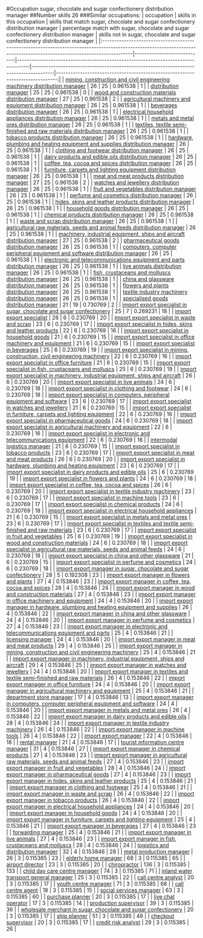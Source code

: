 #Occupation sugar, chocolate and sugar confectionery distribution manager
##Number skills 26
###Similar occupations:
| occupation                                                                                                                                                              |   skills in this occupation |   skills that match sugar, chocolate and sugar confectionery distribution manager |   percentage match with sugar, chocolate and sugar confectionery distribution manager |   skills not in sugar, chocolate and sugar confectionery distribution manager |
|:------------------------------------------------------------------------------------------------------------------------------------------------------------------------|----------------------------:|----------------------------------------------------------------------------------:|--------------------------------------------------------------------------------------:|------------------------------------------------------------------------------:|
| [mining, construction and civil engineering machinery distribution manager](mining,_construction_and_civil_engineering_machinery_distribution_manager.md)               |                          26 |                                                                                25 |                                                                              0.961538 |                                                                             1 |
| [distribution manager](distribution_manager.md)                                                                                                                         |                          25 |                                                                                25 |                                                                              0.961538 |                                                                             0 |
| [wood and construction materials distribution manager](wood_and_construction_materials_distribution_manager.md)                                                         |                          27 |                                                                                25 |                                                                              0.961538 |                                                                             2 |
| [agricultural machinery and equipment distribution manager](agricultural_machinery_and_equipment_distribution_manager.md)                                               |                          26 |                                                                                25 |                                                                              0.961538 |                                                                             1 |
| [beverages distribution manager](beverages_distribution_manager.md)                                                                                                     |                          26 |                                                                                25 |                                                                              0.961538 |                                                                             1 |
| [electrical household appliances distribution manager](electrical_household_appliances_distribution_manager.md)                                                         |                          26 |                                                                                25 |                                                                              0.961538 |                                                                             1 |
| [metals and metal ores distribution manager](metals_and_metal_ores_distribution_manager.md)                                                                             |                          26 |                                                                                25 |                                                                              0.961538 |                                                                             1 |
| [textiles, textile semi-finished and raw materials distribution manager](textiles,_textile_semi-finished_and_raw_materials_distribution_manager.md)                     |                          26 |                                                                                25 |                                                                              0.961538 |                                                                             1 |
| [tobacco products distribution manager](tobacco_products_distribution_manager.md)                                                                                       |                          26 |                                                                                25 |                                                                              0.961538 |                                                                             1 |
| [hardware, plumbing and heating equipment and supplies distribution manager](hardware,_plumbing_and_heating_equipment_and_supplies_distribution_manager.md)             |                          26 |                                                                                25 |                                                                              0.961538 |                                                                             1 |
| [clothing and footwear distribution manager](clothing_and_footwear_distribution_manager.md)                                                                             |                          26 |                                                                                25 |                                                                              0.961538 |                                                                             1 |
| [dairy products and edible oils distribution manager](dairy_products_and_edible_oils_distribution_manager.md)                                                           |                          26 |                                                                                25 |                                                                              0.961538 |                                                                             1 |
| [coffee, tea, cocoa and spices distribution manager](coffee,_tea,_cocoa_and_spices_distribution_manager.md)                                                             |                          26 |                                                                                25 |                                                                              0.961538 |                                                                             1 |
| [furniture, carpets and lighting equipment distribution manager](furniture,_carpets_and_lighting_equipment_distribution_manager.md)                                     |                          26 |                                                                                25 |                                                                              0.961538 |                                                                             1 |
| [meat and meat products distribution manager](meat_and_meat_products_distribution_manager.md)                                                                           |                          27 |                                                                                25 |                                                                              0.961538 |                                                                             2 |
| [watches and jewellery distribution manager](watches_and_jewellery_distribution_manager.md)                                                                             |                          26 |                                                                                25 |                                                                              0.961538 |                                                                             1 |
| [fruit and vegetables distribution manager](fruit_and_vegetables_distribution_manager.md)                                                                               |                          26 |                                                                                25 |                                                                              0.961538 |                                                                             1 |
| [perfume and cosmetics distribution manager](perfume_and_cosmetics_distribution_manager.md)                                                                             |                          26 |                                                                                25 |                                                                              0.961538 |                                                                             1 |
| [hides, skins and leather products distribution manager](hides,_skins_and_leather_products_distribution_manager.md)                                                     |                          26 |                                                                                25 |                                                                              0.961538 |                                                                             1 |
| [household goods distribution manager](household_goods_distribution_manager.md)                                                                                         |                          26 |                                                                                25 |                                                                              0.961538 |                                                                             1 |
| [chemical products distribution manager](chemical_products_distribution_manager.md)                                                                                     |                          26 |                                                                                25 |                                                                              0.961538 |                                                                             1 |
| [waste and scrap distribution manager](waste_and_scrap_distribution_manager.md)                                                                                         |                          26 |                                                                                25 |                                                                              0.961538 |                                                                             1 |
| [agricultural raw materials, seeds and animal feeds distribution manager](agricultural_raw_materials,_seeds_and_animal_feeds_distribution_manager.md)                   |                          26 |                                                                                25 |                                                                              0.961538 |                                                                             1 |
| [machinery, industrial equipment, ships and aircraft distribution manager](machinery,_industrial_equipment,_ships_and_aircraft_distribution_manager.md)                 |                          27 |                                                                                25 |                                                                              0.961538 |                                                                             2 |
| [pharmaceutical goods distribution manager](pharmaceutical_goods_distribution_manager.md)                                                                               |                          26 |                                                                                25 |                                                                              0.961538 |                                                                             1 |
| [computers, computer peripheral equipment and software distribution manager](computers,_computer_peripheral_equipment_and_software_distribution_manager.md)             |                          26 |                                                                                25 |                                                                              0.961538 |                                                                             1 |
| [electronic and telecommunications equipment and parts distribution manager](electronic_and_telecommunications_equipment_and_parts_distribution_manager.md)             |                          26 |                                                                                25 |                                                                              0.961538 |                                                                             1 |
| [live animals distribution manager](live_animals_distribution_manager.md)                                                                                               |                          26 |                                                                                25 |                                                                              0.961538 |                                                                             1 |
| [fish, crustaceans and molluscs distribution manager](fish,_crustaceans_and_molluscs_distribution_manager.md)                                                           |                          26 |                                                                                25 |                                                                              0.961538 |                                                                             1 |
| [china and glassware distribution manager](china_and_glassware_distribution_manager.md)                                                                                 |                          26 |                                                                                25 |                                                                              0.961538 |                                                                             1 |
| [flowers and plants distribution manager](flowers_and_plants_distribution_manager.md)                                                                                   |                          26 |                                                                                25 |                                                                              0.961538 |                                                                             1 |
| [textile industry machinery distribution manager](textile_industry_machinery_distribution_manager.md)                                                                   |                          26 |                                                                                25 |                                                                              0.961538 |                                                                             1 |
| [specialised goods distribution manager](specialised_goods_distribution_manager.md)                                                                                     |                          21 |                                                                                19 |                                                                              0.730769 |                                                                             2 |
| [import export specialist in sugar, chocolate and sugar confectionery](import_export_specialist_in_sugar,_chocolate_and_sugar_confectionery.md)                         |                          25 |                                                                                 7 |                                                                              0.269231 |                                                                            18 |
| [import export specialist](import_export_specialist.md)                                                                                                                 |                          26 |                                                                                 6 |                                                                              0.230769 |                                                                            20 |
| [import export specialist in waste and scrap](import_export_specialist_in_waste_and_scrap.md)                                                                           |                          23 |                                                                                 6 |                                                                              0.230769 |                                                                            17 |
| [import export specialist in hides, skins and leather products](import_export_specialist_in_hides,_skins_and_leather_products.md)                                       |                          22 |                                                                                 6 |                                                                              0.230769 |                                                                            16 |
| [import export specialist in household goods](import_export_specialist_in_household_goods.md)                                                                           |                          21 |                                                                                 6 |                                                                              0.230769 |                                                                            15 |
| [import export specialist in office machinery and equipment](import_export_specialist_in_office_machinery_and_equipment.md)                                             |                          21 |                                                                                 6 |                                                                              0.230769 |                                                                            15 |
| [import export specialist in beverages](import_export_specialist_in_beverages.md)                                                                                       |                          25 |                                                                                 6 |                                                                              0.230769 |                                                                            19 |
| [import export specialist in mining, construction, civil engineering machinery](import_export_specialist_in_mining,_construction,_civil_engineering_machinery.md)       |                          22 |                                                                                 6 |                                                                              0.230769 |                                                                            16 |
| [import export specialist in office furniture](import_export_specialist_in_office_furniture.md)                                                                         |                          21 |                                                                                 6 |                                                                              0.230769 |                                                                            15 |
| [import export specialist in  fish, crustaceans and molluscs](import_export_specialist_in__fish,_crustaceans_and_molluscs.md)                                           |                          25 |                                                                                 6 |                                                                              0.230769 |                                                                            19 |
| [import export specialist in machinery, industrial equipment, ships and aircraft](import_export_specialist_in_machinery,_industrial_equipment,_ships_and_aircraft.md)   |                          26 |                                                                                 6 |                                                                              0.230769 |                                                                            20 |
| [import export specialist in live animals](import_export_specialist_in_live_animals.md)                                                                                 |                          24 |                                                                                 6 |                                                                              0.230769 |                                                                            18 |
| [import export specialist in clothing and footwear](import_export_specialist_in_clothing_and_footwear.md)                                                               |                          24 |                                                                                 6 |                                                                              0.230769 |                                                                            18 |
| [import export specialist in computers, peripheral equipment and software](import_export_specialist_in_computers,_peripheral_equipment_and_software.md)                 |                          23 |                                                                                 6 |                                                                              0.230769 |                                                                            17 |
| [import export specialist in watches and jewellery](import_export_specialist_in_watches_and_jewellery.md)                                                               |                          21 |                                                                                 6 |                                                                              0.230769 |                                                                            15 |
| [import export specialist in furniture, carpets and lighting equipment](import_export_specialist_in_furniture,_carpets_and_lighting_equipment.md)                       |                          22 |                                                                                 6 |                                                                              0.230769 |                                                                            16 |
| [import export specialist in pharmaceutical goods](import_export_specialist_in_pharmaceutical_goods.md)                                                                 |                          24 |                                                                                 6 |                                                                              0.230769 |                                                                            18 |
| [import export specialist in agricultural machinery and equipment](import_export_specialist_in_agricultural_machinery_and_equipment.md)                                 |                          22 |                                                                                 6 |                                                                              0.230769 |                                                                            16 |
| [import export specialist in electronic and telecommunications equipment](import_export_specialist_in_electronic_and_telecommunications_equipment.md)                   |                          22 |                                                                                 6 |                                                                              0.230769 |                                                                            16 |
| [intermodal logistics manager](intermodal_logistics_manager.md)                                                                                                         |                          21 |                                                                                 6 |                                                                              0.230769 |                                                                            15 |
| [import export specialist in tobacco products](import_export_specialist_in_tobacco_products.md)                                                                         |                          23 |                                                                                 6 |                                                                              0.230769 |                                                                            17 |
| [import export specialist in meat and meat products](import_export_specialist_in_meat_and_meat_products.md)                                                             |                          26 |                                                                                 6 |                                                                              0.230769 |                                                                            20 |
| [import export specialist in hardware, plumbing and heating equipment](import_export_specialist_in_hardware,_plumbing_and_heating_equipment.md)                         |                          23 |                                                                                 6 |                                                                              0.230769 |                                                                            17 |
| [import export specialist in dairy products and edible oils](import_export_specialist_in_dairy_products_and_edible_oils.md)                                             |                          25 |                                                                                 6 |                                                                              0.230769 |                                                                            19 |
| [import export specialist in flowers and plants](import_export_specialist_in_flowers_and_plants.md)                                                                     |                          24 |                                                                                 6 |                                                                              0.230769 |                                                                            18 |
| [import export specialist in coffee, tea, cocoa and spices](import_export_specialist_in_coffee,_tea,_cocoa_and_spices.md)                                               |                          26 |                                                                                 6 |                                                                              0.230769 |                                                                            20 |
| [import export specialist in textile industry machinery](import_export_specialist_in_textile_industry_machinery.md)                                                     |                          23 |                                                                                 6 |                                                                              0.230769 |                                                                            17 |
| [import export specialist in machine tools](import_export_specialist_in_machine_tools.md)                                                                               |                          23 |                                                                                 6 |                                                                              0.230769 |                                                                            17 |
| [import export specialist in chemical products](import_export_specialist_in_chemical_products.md)                                                                       |                          24 |                                                                                 6 |                                                                              0.230769 |                                                                            18 |
| [import export specialist in electrical household appliances](import_export_specialist_in_electrical_household_appliances.md)                                           |                          21 |                                                                                 6 |                                                                              0.230769 |                                                                            15 |
| [import export specialist in metals and metal ores](import_export_specialist_in_metals_and_metal_ores.md)                                                               |                          23 |                                                                                 6 |                                                                              0.230769 |                                                                            17 |
| [import export specialist in textiles and textile semi-finished and raw materials](import_export_specialist_in_textiles_and_textile_semi-finished_and_raw_materials.md) |                          23 |                                                                                 6 |                                                                              0.230769 |                                                                            17 |
| [import export specialist in fruit and vegetables](import_export_specialist_in_fruit_and_vegetables.md)                                                                 |                          25 |                                                                                 6 |                                                                              0.230769 |                                                                            19 |
| [import export specialist in wood and construction materials](import_export_specialist_in_wood_and_construction_materials.md)                                           |                          24 |                                                                                 6 |                                                                              0.230769 |                                                                            18 |
| [import export specialist in agricultural raw materials, seeds and animal feeds](import_export_specialist_in_agricultural_raw_materials,_seeds_and_animal_feeds.md)     |                          24 |                                                                                 6 |                                                                              0.230769 |                                                                            18 |
| [import export specialist in china and other glassware](import_export_specialist_in_china_and_other_glassware.md)                                                       |                          21 |                                                                                 6 |                                                                              0.230769 |                                                                            15 |
| [import export specialist in perfume and cosmetics](import_export_specialist_in_perfume_and_cosmetics.md)                                                               |                          24 |                                                                                 6 |                                                                              0.230769 |                                                                            18 |
| [import export manager in sugar, chocolate and sugar confectionery](import_export_manager_in_sugar,_chocolate_and_sugar_confectionery.md)                               |                          28 |                                                                                 5 |                                                                              0.192308 |                                                                            23 |
| [import export manager in flowers and plants](import_export_manager_in_flowers_and_plants.md)                                                                           |                          27 |                                                                                 4 |                                                                              0.153846 |                                                                            23 |
| [import export manager in coffee, tea, cocoa and spices](import_export_manager_in_coffee,_tea,_cocoa_and_spices.md)                                                     |                          28 |                                                                                 4 |                                                                              0.153846 |                                                                            24 |
| [import export manager in wood and construction materials](import_export_manager_in_wood_and_construction_materials.md)                                                 |                          27 |                                                                                 4 |                                                                              0.153846 |                                                                            23 |
| [import export manager in office machinery and equipment](import_export_manager_in_office_machinery_and_equipment.md)                                                   |                          24 |                                                                                 4 |                                                                              0.153846 |                                                                            20 |
| [import export manager in hardware, plumbing and heating equipment and supplies](import_export_manager_in_hardware,_plumbing_and_heating_equipment_and_supplies.md)     |                          26 |                                                                                 4 |                                                                              0.153846 |                                                                            22 |
| [import export manager in china and other glassware](import_export_manager_in_china_and_other_glassware.md)                                                             |                          24 |                                                                                 4 |                                                                              0.153846 |                                                                            20 |
| [import export manager in perfume and cosmetics](import_export_manager_in_perfume_and_cosmetics.md)                                                                     |                          27 |                                                                                 4 |                                                                              0.153846 |                                                                            23 |
| [import export manager in electronic and telecommunications equipment and parts](import_export_manager_in_electronic_and_telecommunications_equipment_and_parts.md)     |                          25 |                                                                                 4 |                                                                              0.153846 |                                                                            21 |
| [licensing manager](licensing_manager.md)                                                                                                                               |                          24 |                                                                                 4 |                                                                              0.153846 |                                                                            20 |
| [import export manager in meat and meat products](import_export_manager_in_meat_and_meat_products.md)                                                                   |                          29 |                                                                                 4 |                                                                              0.153846 |                                                                            25 |
| [import export manager in mining, construction and civil engineering machinery](import_export_manager_in_mining,_construction_and_civil_engineering_machinery.md)       |                          25 |                                                                                 4 |                                                                              0.153846 |                                                                            21 |
| [import export manager in machinery, industrial equipment, ships and aircraft](import_export_manager_in_machinery,_industrial_equipment,_ships_and_aircraft.md)         |                          29 |                                                                                 4 |                                                                              0.153846 |                                                                            25 |
| [import export manager in watches and jewellery](import_export_manager_in_watches_and_jewellery.md)                                                                     |                          24 |                                                                                 4 |                                                                              0.153846 |                                                                            20 |
| [import export manager in textiles and textile semi-finished and raw materials](import_export_manager_in_textiles_and_textile_semi-finished_and_raw_materials.md)       |                          26 |                                                                                 4 |                                                                              0.153846 |                                                                            22 |
| [import export manager in office furniture](import_export_manager_in_office_furniture.md)                                                                               |                          24 |                                                                                 4 |                                                                              0.153846 |                                                                            20 |
| [import export manager in agricultural machinery and equipment](import_export_manager_in_agricultural_machinery_and_equipment.md)                                       |                          25 |                                                                                 4 |                                                                              0.153846 |                                                                            21 |
| [department store manager](department_store_manager.md)                                                                                                                 |                          17 |                                                                                 4 |                                                                              0.153846 |                                                                            13 |
| [import export manager in computers, computer peripheral equipment and software](import_export_manager_in_computers,_computer_peripheral_equipment_and_software.md)     |                          24 |                                                                                 4 |                                                                              0.153846 |                                                                            20 |
| [import export manager in metals and metal ores](import_export_manager_in_metals_and_metal_ores.md)                                                                     |                          26 |                                                                                 4 |                                                                              0.153846 |                                                                            22 |
| [import export manager in dairy products and edible oils](import_export_manager_in_dairy_products_and_edible_oils.md)                                                   |                          28 |                                                                                 4 |                                                                              0.153846 |                                                                            24 |
| [import export manager in textile industry machinery](import_export_manager_in_textile_industry_machinery.md)                                                           |                          26 |                                                                                 4 |                                                                              0.153846 |                                                                            22 |
| [import export manager in machine tools](import_export_manager_in_machine_tools.md)                                                                                     |                          26 |                                                                                 4 |                                                                              0.153846 |                                                                            22 |
| [import export manager](import_export_manager.md)                                                                                                                       |                          22 |                                                                                 4 |                                                                              0.153846 |                                                                            18 |
| [rental manager](rental_manager.md)                                                                                                                                     |                          21 |                                                                                 4 |                                                                              0.153846 |                                                                            17 |
| [tourist information centre manager](tourist_information_centre_manager.md)                                                                                             |                          31 |                                                                                 4 |                                                                              0.153846 |                                                                            27 |
| [import export manager in chemical products](import_export_manager_in_chemical_products.md)                                                                             |                          27 |                                                                                 4 |                                                                              0.153846 |                                                                            23 |
| [import export manager in agricultural raw materials, seeds and animal feeds](import_export_manager_in_agricultural_raw_materials,_seeds_and_animal_feeds.md)           |                          27 |                                                                                 4 |                                                                              0.153846 |                                                                            23 |
| [import export manager in fruit and vegetables](import_export_manager_in_fruit_and_vegetables.md)                                                                       |                          28 |                                                                                 4 |                                                                              0.153846 |                                                                            24 |
| [import export manager in pharmaceutical goods](import_export_manager_in_pharmaceutical_goods.md)                                                                       |                          27 |                                                                                 4 |                                                                              0.153846 |                                                                            23 |
| [import export manager in hides, skins and leather products](import_export_manager_in_hides,_skins_and_leather_products.md)                                             |                          25 |                                                                                 4 |                                                                              0.153846 |                                                                            21 |
| [import export manager in clothing and footwear](import_export_manager_in_clothing_and_footwear.md)                                                                     |                          25 |                                                                                 4 |                                                                              0.153846 |                                                                            21 |
| [import export manager in waste and scrap](import_export_manager_in_waste_and_scrap.md)                                                                                 |                          26 |                                                                                 4 |                                                                              0.153846 |                                                                            22 |
| [import export manager in tobacco products](import_export_manager_in_tobacco_products.md)                                                                               |                          26 |                                                                                 4 |                                                                              0.153846 |                                                                            22 |
| [import export manager in electrical household appliances](import_export_manager_in_electrical_household_appliances.md)                                                 |                          24 |                                                                                 4 |                                                                              0.153846 |                                                                            20 |
| [import export manager in household goods](import_export_manager_in_household_goods.md)                                                                                 |                          24 |                                                                                 4 |                                                                              0.153846 |                                                                            20 |
| [import export manager in furniture, carpets and lighting equipment](import_export_manager_in_furniture,_carpets_and_lighting_equipment.md)                             |                          25 |                                                                                 4 |                                                                              0.153846 |                                                                            21 |
| [import export manager in beverages](import_export_manager_in_beverages.md)                                                                                             |                          27 |                                                                                 4 |                                                                              0.153846 |                                                                            23 |
| [forwarding manager](forwarding_manager.md)                                                                                                                             |                          25 |                                                                                 4 |                                                                              0.153846 |                                                                            21 |
| [import export manager in live animals](import_export_manager_in_live_animals.md)                                                                                       |                          27 |                                                                                 4 |                                                                              0.153846 |                                                                            23 |
| [import export manager in fish, crustaceans and molluscs](import_export_manager_in_fish,_crustaceans_and_molluscs.md)                                                   |                          28 |                                                                                 4 |                                                                              0.153846 |                                                                            24 |
| [logistics and distribution manager](logistics_and_distribution_manager.md)                                                                                             |                          32 |                                                                                 4 |                                                                              0.153846 |                                                                            28 |
| [metal production manager](metal_production_manager.md)                                                                                                                 |                          26 |                                                                                 3 |                                                                              0.115385 |                                                                            23 |
| [elderly home manager](elderly_home_manager.md)                                                                                                                         |                          68 |                                                                                 3 |                                                                              0.115385 |                                                                            65 |
| [airport director](airport_director.md)                                                                                                                                 |                          23 |                                                                                 3 |                                                                              0.115385 |                                                                            20 |
| [chiropractor](chiropractor.md)                                                                                                                                         |                         136 |                                                                                 3 |                                                                              0.115385 |                                                                           133 |
| [child day care centre manager](child_day_care_centre_manager.md)                                                                                                       |                          74 |                                                                                 3 |                                                                              0.115385 |                                                                            71 |
| [inland water transport general manager](inland_water_transport_general_manager.md)                                                                                     |                          25 |                                                                                 3 |                                                                              0.115385 |                                                                            22 |
| [call centre analyst](call_centre_analyst.md)                                                                                                                           |                          20 |                                                                                 3 |                                                                              0.115385 |                                                                            17 |
| [youth centre manager](youth_centre_manager.md)                                                                                                                         |                          71 |                                                                                 3 |                                                                              0.115385 |                                                                            68 |
| [call centre agent](call_centre_agent.md)                                                                                                                               |                          18 |                                                                                 3 |                                                                              0.115385 |                                                                            15 |
| [social services manager](social_services_manager.md)                                                                                                                   |                          63 |                                                                                 3 |                                                                              0.115385 |                                                                            60 |
| [purchase planner](purchase_planner.md)                                                                                                                                 |                          20 |                                                                                 3 |                                                                              0.115385 |                                                                            17 |
| [live chat operator](live_chat_operator.md)                                                                                                                             |                          17 |                                                                                 3 |                                                                              0.115385 |                                                                            14 |
| [production supervisor](production_supervisor.md)                                                                                                                       |                          39 |                                                                                 3 |                                                                              0.115385 |                                                                            36 |
| [wholesale merchant in sugar, chocolate and sugar confectionery](wholesale_merchant_in_sugar,_chocolate_and_sugar_confectionery.md)                                     |                          20 |                                                                                 3 |                                                                              0.115385 |                                                                            17 |
| [ship planner](ship_planner.md)                                                                                                                                         |                          51 |                                                                                 3 |                                                                              0.115385 |                                                                            48 |
| [checkout supervisor](checkout_supervisor.md)                                                                                                                           |                          20 |                                                                                 3 |                                                                              0.115385 |                                                                            17 |
| [credit risk analyst](credit_risk_analyst.md)                                                                                                                           |                          29 |                                                                                 3 |                                                                              0.115385 |                                                                            26 |
